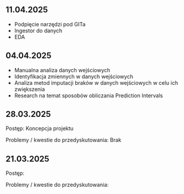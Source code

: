 ## 11.04.2025
- Podpięcie narzędzi pod GITa
- Ingestor do danych
- EDA

## 04.04.2025
- Manualna analiza danych wejściowych
- Identyfikacja zmiennych w danych wejściowych
- Analiza metod imputacji braków w danych wejściowych w celu ich zwiększenia
- Research na temat sposobów obliczania Prediction Intervals

## 28.03.2025

Postęp: Koncepcja projektu

Problemy / kwestie do przedyskutowania: Brak

## 21.03.2025

Postęp:

Problemy / kwestie do przedyskutowania:
